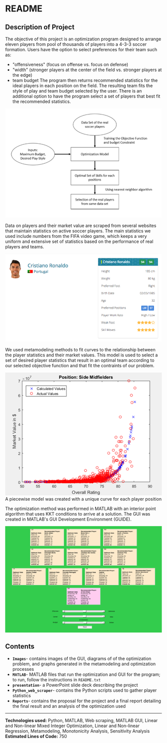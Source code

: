 # README
## Description of Project
The objective of this project is an optimization program designed to arrange
eleven players from pool of thousands of players into a 4-3-3 soccer formation.
Users have the option to select preferences for their team such as:
* "offensiveness" (focus on offense vs. focus on defense)
* "width" (stronger players at the center of the field vs. stronger players at
the edge)
* team budget
The program then returns recommended statistics for the ideal players in each
position on the field. The resulting team fits the style of play and team
budget selected by the user. There is an additional option to have the program
select a set of players that best fit the recommended statistics.

![](/Images/flow_chart.png)

Data on players and their market value are scraped from several websites that
maintain statistics on active soccer players. The main statistics we used
include numbers from the FIFA video game, which keeps a very uniform and
extensive set of statistics based on the performance of real players and teams.

![](/Images/player_stats.png)

We used metamodeling methods to fit curves to the relationship between the
player statistics and their market values. This model is used to select a set
of desired player statistics that result in an optimal team according to our
selected objective function and that fit the contraints of our problem.

![](/Images/data_curve_fit.png)
A piecewise model was created with a unique curve for each player position

The optimization method was performed in MATLAB with an interior point 
algorithm that uses KKT conditions to arrive at a solution. The GUI was created
in MATLAB's GUI Development Environment (GUIDE).

![](/Images/GUI.png)

## Contents
* **`Images`**- contains images of the GUI, diagrams of of the optimization
problem, and graphs generated in the metamodeling and optimization processes
* **`MATLAB`**- MATLAB files that run the optimization and GUI for the program;
to run, follow the instructions in `README.txt`
* **`presentation`**- a PowerPoint slide deck describing the project
* **`Python_web_scraper`**- contains the Python scripts used to gather player
statistics
* **`Reports`**- contains the proposal for the project and a final report
detailing the final result and an analysis of the optimization used
---
**Technologies used:** Python, MATLAB, Web scraping, MATLAB GUI, Linear and 
Non-linear Mixed Integer Optimization, Linear and Non-linear Regression, 
Metamodeling, Monotonicity Analysis, Sensitivity Analysis  
**Estimated Lines of Code:** 750